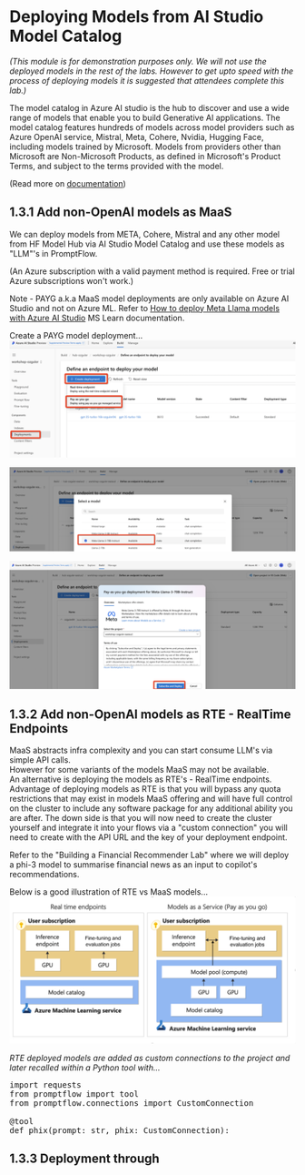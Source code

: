 # Deploying Models from AI Studio Model Catalog 

*(This module is for demonstration purposes only. We will not use the deployed models in the rest of the labs. However to get upto speed with the process of deploying models it is suggested that attendees complete this lab.)*

The model catalog in Azure AI studio is the hub to discover and use a wide range of models that enable you to build Generative AI applications. The model catalog features hundreds of models across model providers such as Azure OpenAI service, Mistral, Meta, Cohere, Nvidia, Hugging Face, including models trained by Microsoft. Models from providers other than Microsoft are Non-Microsoft Products, as defined in Microsoft's Product Terms, and subject to the terms provided with the model.

(Read more on [documentation](https://learn.microsoft.com/en-us/azure/ai-studio/how-to/model-catalog-overview
))

## 1.3.1 Add non-OpenAI models as MaaS 
We can deploy models from META, Cohere, Mistral and any other model from HF Model Hub via AI Studio Model Catalog and use these models as "LLM"'s in PromptFlow.

(An Azure subscription with a valid payment method is required. Free or trial Azure subscriptions won't work.)

Note - PAYG a.k.a MaaS model deployments are only available on Azure AI Studio and not on Azure ML.
Refer to [How to deploy Meta Llama models with Azure AI Studio](https://learn.microsoft.com/en-us/azure/ai-studio/how-to/deploy-models-llama?tabs=llama-three) MS Learn documentation.

Create a PAYG model deployment... 
![Alt text](../../media/lab1311.png)

![Alt text](../../media/lab1313.png)

![Alt text](../../media/lab1314.png)

## 1.3.2 Add non-OpenAI models as RTE - RealTime Endpoints 
MaaS abstracts infra complexity and you can start consume LLM's via simple API calls. \
However for some variants of the models MaaS may not be available. \
An alternative is deploying the models as RTE's - RealTime endpoints. 
Advantage of deploying models as RTE is that you will bypass any quota restrictions that may exist in models MaaS offering and will have full control on the cluster to include any software package for any additional ability you are after. The down side is that you will now need to create the cluster yourself and integrate it into your flows via a "custom connection" you will need to create with the API URL and the key of your deployment endpoint. 

Refer to the "Building a Financial Recommender Lab" where we will deploy a phi-3 model to summarise financial news as an input to copilot's recommendations.

Below is a good illustration of RTE vs MaaS models...
![Alt text](../../media/1419.png)

*RTE deployed models are added as custom connections to the project and later recalled within a Python tool with...*

<pre>
import requests
from promptflow import tool
from promptflow.connections import CustomConnection

@tool
def phix(prompt: str, phix: CustomConnection):
</pre>

## 1.3.3 Deployment through 